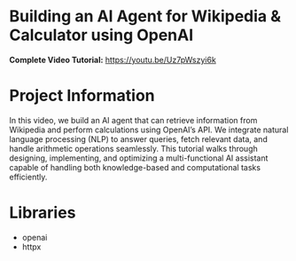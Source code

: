 # Building an AI Agent for Wikipedia & Calculator using OpenAI

**Complete Video Tutorial:** https://youtu.be/Uz7pWszyi6k

# Project Information

In this video, we build an AI agent that can retrieve information from Wikipedia and perform calculations using OpenAI’s API. We integrate natural language processing (NLP) to answer queries, fetch relevant data, and handle arithmetic operations seamlessly. This tutorial walks through designing, implementing, and optimizing a multi-functional AI assistant capable of handling both knowledge-based and computational tasks efficiently.

# Libraries

- openai
- httpx
